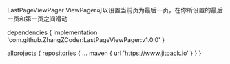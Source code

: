 LastPageViewPager
ViewPager可以设置当前页为最后一页，在你所设置的最后一页和第一页之间滑动

dependencies {
        implementation 'com.github.ZhangZCoder:LastPageViewPager:v1.0.0'
}

allprojects {
    repositories {
        ...
        maven { url 'https://www.jitpack.io' }
    }
}
